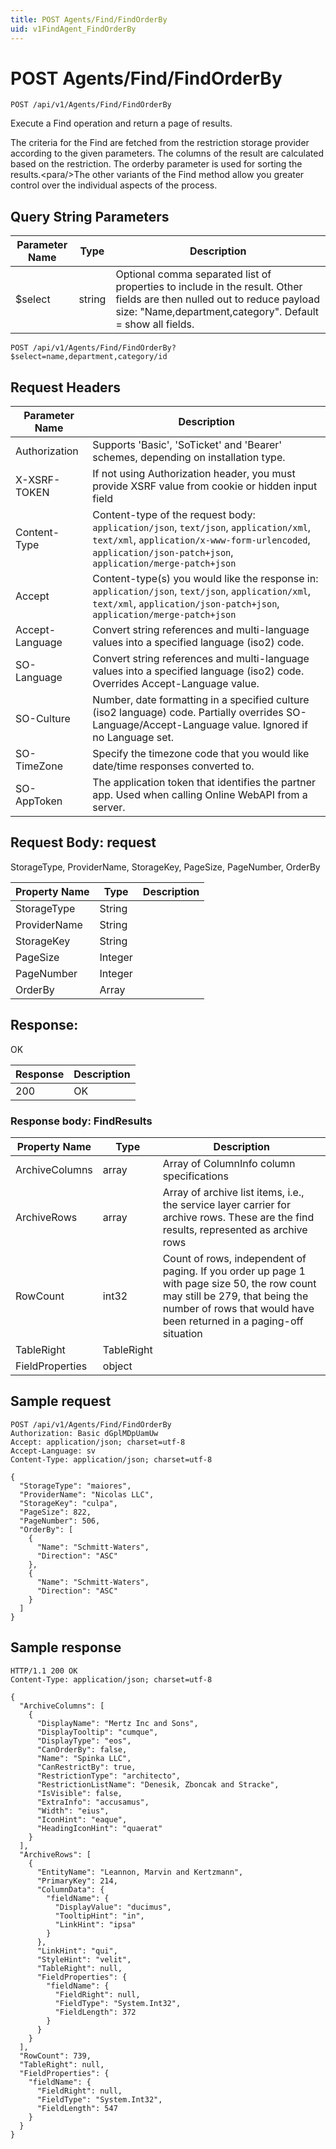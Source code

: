```yaml
---
title: POST Agents/Find/FindOrderBy
uid: v1FindAgent_FindOrderBy
---
```


# POST Agents/Find/FindOrderBy

```http
POST /api/v1/Agents/Find/FindOrderBy
```

Execute a Find operation and return a page of results.


The criteria for the Find are fetched from the restriction storage provider according to the given parameters. The columns of the result are calculated based on the restriction. The orderby parameter is used for sorting the results.&lt;para/&gt;The other variants of the Find method allow you greater control over the individual aspects of the process.






## Query String Parameters

| Parameter Name | Type |  Description |
|----------------|------|--------------|
| $select | string |  Optional comma separated list of properties to include in the result. Other fields are then nulled out to reduce payload size: "Name,department,category". Default = show all fields. |

```http
POST /api/v1/Agents/Find/FindOrderBy?$select=name,department,category/id
```


## Request Headers

| Parameter Name | Description |
|----------------|-------------|
| Authorization  | Supports 'Basic', 'SoTicket' and 'Bearer' schemes, depending on installation type. |
| X-XSRF-TOKEN   | If not using Authorization header, you must provide XSRF value from cookie or hidden input field |
| Content-Type | Content-type of the request body: `application/json`, `text/json`, `application/xml`, `text/xml`, `application/x-www-form-urlencoded`, `application/json-patch+json`, `application/merge-patch+json` |
| Accept         | Content-type(s) you would like the response in: `application/json`, `text/json`, `application/xml`, `text/xml`, `application/json-patch+json`, `application/merge-patch+json` |
| Accept-Language | Convert string references and multi-language values into a specified language (iso2) code. |
| SO-Language | Convert string references and multi-language values into a specified language (iso2) code. Overrides Accept-Language value. |
| SO-Culture | Number, date formatting in a specified culture (iso2 language) code. Partially overrides SO-Language/Accept-Language value. Ignored if no Language set. |
| SO-TimeZone | Specify the timezone code that you would like date/time responses converted to. |
| SO-AppToken | The application token that identifies the partner app. Used when calling Online WebAPI from a server. |

## Request Body: request 

StorageType, ProviderName, StorageKey, PageSize, PageNumber, OrderBy 

| Property Name | Type |  Description |
|----------------|------|--------------|
| StorageType | String |  |
| ProviderName | String |  |
| StorageKey | String |  |
| PageSize | Integer |  |
| PageNumber | Integer |  |
| OrderBy | Array |  |

## Response:

OK

| Response | Description |
|----------------|-------------|
| 200 | OK |

### Response body: FindResults

| Property Name | Type |  Description |
|----------------|------|--------------|
| ArchiveColumns | array | Array of ColumnInfo column specifications |
| ArchiveRows | array | Array of archive list items, i.e., the service layer carrier for archive rows. These are the find results, represented as archive rows |
| RowCount | int32 | Count of rows, independent of paging. If you order up page 1 with page size 50, the row count may still be 279, that being the number of rows that would have been returned in a  paging-off situation |
| TableRight | TableRight |  |
| FieldProperties | object |  |

## Sample request

```http!
POST /api/v1/Agents/Find/FindOrderBy
Authorization: Basic dGplMDpUamUw
Accept: application/json; charset=utf-8
Accept-Language: sv
Content-Type: application/json; charset=utf-8

{
  "StorageType": "maiores",
  "ProviderName": "Nicolas LLC",
  "StorageKey": "culpa",
  "PageSize": 822,
  "PageNumber": 506,
  "OrderBy": [
    {
      "Name": "Schmitt-Waters",
      "Direction": "ASC"
    },
    {
      "Name": "Schmitt-Waters",
      "Direction": "ASC"
    }
  ]
}
```

## Sample response

```http_
HTTP/1.1 200 OK
Content-Type: application/json; charset=utf-8

{
  "ArchiveColumns": [
    {
      "DisplayName": "Mertz Inc and Sons",
      "DisplayTooltip": "cumque",
      "DisplayType": "eos",
      "CanOrderBy": false,
      "Name": "Spinka LLC",
      "CanRestrictBy": true,
      "RestrictionType": "architecto",
      "RestrictionListName": "Denesik, Zboncak and Stracke",
      "IsVisible": false,
      "ExtraInfo": "accusamus",
      "Width": "eius",
      "IconHint": "eaque",
      "HeadingIconHint": "quaerat"
    }
  ],
  "ArchiveRows": [
    {
      "EntityName": "Leannon, Marvin and Kertzmann",
      "PrimaryKey": 214,
      "ColumnData": {
        "fieldName": {
          "DisplayValue": "ducimus",
          "TooltipHint": "in",
          "LinkHint": "ipsa"
        }
      },
      "LinkHint": "qui",
      "StyleHint": "velit",
      "TableRight": null,
      "FieldProperties": {
        "fieldName": {
          "FieldRight": null,
          "FieldType": "System.Int32",
          "FieldLength": 372
        }
      }
    }
  ],
  "RowCount": 739,
  "TableRight": null,
  "FieldProperties": {
    "fieldName": {
      "FieldRight": null,
      "FieldType": "System.Int32",
      "FieldLength": 547
    }
  }
}
```